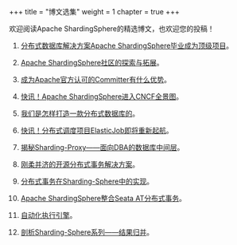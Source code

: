 +++
title = "博文选集"
weight = 1
chapter = true
+++

欢迎阅读Apache ShardingSphere的精选博文，也欢迎您的投稿！

1. [分布式数据库解决方案Apache ShardingSphere毕业成为顶级项目](/cn/material/graduate/)。

2. [Apache ShardingSphere社区的探索与拓展](/cn/material/community/)。

3. [成为Apache官方认可的Committer有什么优势](/cn/material/committer/)。

4. [快讯！Apache ShardingSphere进入CNCF全景图](/cn/material/cncf/)。

5. [我们是怎样打造一款分布式数据库的](/cn/material/database/)。

6. [快讯！分布式调度项目ElasticJob即将重新起航](/cn/material/elasticjob/)。

7. [揭秘Sharding-Proxy——面向DBA的数据库中间层](/cn/material/proxy/)。

8. [刚柔并济的开源分布式事务解决方案](/cn/material/solution/)。

9. [分布式事务在Sharding-Sphere中的实现](/cn/material/realization/)。

10. [Apache ShardingSphere整合Seata AT分布式事务](/cn/material/seata/)。

11. [自动化执行引擎](/cn/material/engine/)。

12. [剖析Sharding-Sphere系列——结果归并](/cn/material/result/)。

